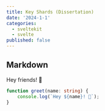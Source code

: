 ```yaml
---
title: Key Shards (Dissertation)
date: '2024-1-1'
categories:
  - sveltekit
  - svelte
published: false
---
```


## Markdown

Hey friends! 👋

```ts
function greet(name: string) {
	console.log(`Hey ${name}! 👋`);
}
```
